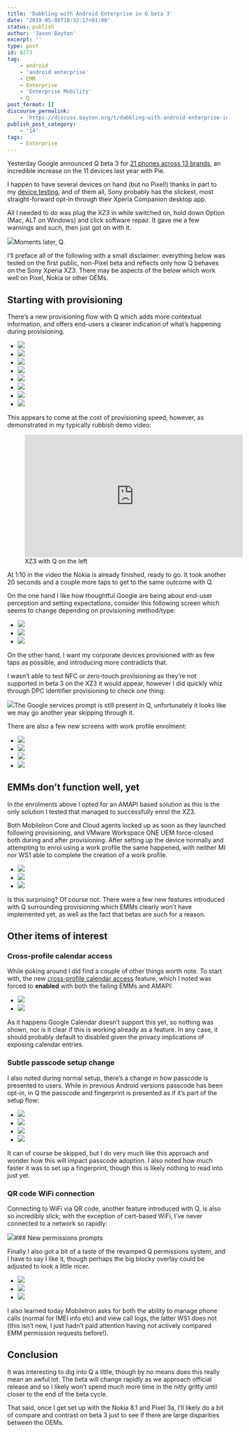 ```yaml
---
title: 'Dabbling with Android Enterprise in Q beta 3'
date: '2019-05-08T18:32:17+01:00'
status: publish
author: 'Jason Bayton'
excerpt: ''
type: post
id: 8273
tag:
    - android
    - 'android enterprise'
    - EMM
    - Enterprise
    - 'Enterprise Mobility'
    - Q
post_format: []
discourse_permalink:
    - 'https://discuss.bayton.org/t/dabbling-with-android-enterprise-in-q-beta-3/294'
publish_post_category:
    - '14'
tags:
    - Enterprise
---
```

Yesterday Google announced Q beta 3 for [21 phones across 13 brands](https://developer.android.com/preview/devices), an incredible increase on the 11 devices last year with Pie.

I happen to have several devices on hand (but no Pixel!) thanks in part to my [device testing](/android/android-enterprise-device-support/), and of them all, Sony probably has the slickest, most straight-forward opt-in through their Xperia Companion desktop app.

All I needed to do was plug the XZ3 in while switched on, hold down Option (Mac, ALT on Windows) and click software repair. It gave me a few warnings and such, then just got on with it.

![](https://bucket.bayton.uk-lon1.upcloudobjects.com/uploads/2019/05/image-3.png)Moments later, Q.

I’ll preface all of the following with a small disclaimer: everything below was tested on the first public, non-Pixel beta and reflects only how Q behaves on the Sony Xperia XZ3. There may be aspects of the below which work well on Pixel, Nokia or other OEMs.

Starting with provisioning
--------------------------

There’s a new provisioning flow with Q which adds more contextual information, and offers end-users a clearer indication of what’s happening during provisioning.

- ![](https://bucket.bayton.uk-lon1.upcloudobjects.com/uploads/2019/05/Screenshot_20190430-164850.png)
- ![](https://bucket.bayton.uk-lon1.upcloudobjects.com/uploads/2019/05/Screenshot_20190430-164908.png)
- ![](https://bucket.bayton.uk-lon1.upcloudobjects.com/uploads/2019/05/Screenshot_20190430-164912.png)
- ![](https://bucket.bayton.uk-lon1.upcloudobjects.com/uploads/2019/05/Screenshot_20190508-120553.png)
- ![](https://bucket.bayton.uk-lon1.upcloudobjects.com/uploads/2019/05/Screenshot_20190508-120558.png)
- ![](https://bucket.bayton.uk-lon1.upcloudobjects.com/uploads/2019/05/Screenshot_20190508-120606.png)
- ![](https://bucket.bayton.uk-lon1.upcloudobjects.com/uploads/2019/05/Screenshot_20190508-120609.png)
- ![](https://bucket.bayton.uk-lon1.upcloudobjects.com/uploads/2019/05/Screenshot_20190508-120612.png)

This appears to come at the cost of provisioning speed, however, as demonstrated in my typically rubbish demo video:

<figure class="wp-block-embed-youtube wp-block-embed is-type-video is-provider-youtube wp-embed-aspect-16-9 wp-has-aspect-ratio"><div class="wp-block-embed__wrapper"><iframe allow="accelerometer; autoplay; encrypted-media; gyroscope; picture-in-picture" allowfullscreen="" frameborder="0" height="281" loading="lazy" src="https://www.youtube.com/embed/5wBAJuQnxDM?feature=oembed" title="Q vs Pie QR enrolment" width="500"></iframe></div><figcaption>XZ3 with Q on the left</figcaption></figure>At 1:10 in the video the Nokia is already finished, ready to go. It took another 20 seconds and a couple more taps to get to the same outcome with Q.

On the one hand I like how thoughtful Google are being about end-user perception and setting expectations, consider this following screen which seems to change depending on provisioning method/type:

- ![](https://bucket.bayton.uk-lon1.upcloudobjects.com/uploads/2019/05/Screenshot_20190508-124517.png)
- ![](https://bucket.bayton.uk-lon1.upcloudobjects.com/uploads/2019/05/Screenshot_20190508-120606.png)
- ![](https://bucket.bayton.uk-lon1.upcloudobjects.com/uploads/2019/05/Screenshot_20190508-130328.png)

On the other hand, I want my corporate devices provisioned with as few taps as possible, and introducing more contradicts that.

I wasn’t able to test NFC or zero-touch provisioning as they’re not supported in beta 3 on the XZ3 it would appear, however I did quickly whiz through DPC identifier provisioning to check *one* thing:

![](https://bucket.bayton.uk-lon1.upcloudobjects.com/uploads/2019/05/Screenshot_20190508-124551.png)The Google services prompt is still present in Q, unfortunately it looks like we may go another year skipping through it.

There are also a few new screens with work profile enrolment:

- ![](https://bucket.bayton.uk-lon1.upcloudobjects.com/uploads/2019/05/Screenshot_20190508-130312.png)
- ![](https://bucket.bayton.uk-lon1.upcloudobjects.com/uploads/2019/05/Screenshot_20190508-130316.png)
- ![](https://bucket.bayton.uk-lon1.upcloudobjects.com/uploads/2019/05/Screenshot_20190508-130323.png)
- ![](https://bucket.bayton.uk-lon1.upcloudobjects.com/uploads/2019/05/Screenshot_20190508-130328-1.png)

EMMs don’t function well, yet
-----------------------------

In the enrolments above I opted for an AMAPI based solution as this is the only solution I tested that managed to successfully enrol the XZ3.

Both MobileIron Core and Cloud agents locked up as soon as they launched following provisioning, and VMware Workspace ONE UEM force-closed both during and after provisioning. After setting up the device normally and attempting to enrol using a work profile the same happened, with neither MI nor WS1 able to complete the creation of a work profile.

- ![](https://bucket.bayton.uk-lon1.upcloudobjects.com/uploads/2019/05/Screenshot_20190508-132841.png)
- ![](https://bucket.bayton.uk-lon1.upcloudobjects.com/uploads/2019/05/Screenshot_20190508-123846.png)
- ![](https://bucket.bayton.uk-lon1.upcloudobjects.com/uploads/2019/05/Screenshot_20190508-134753.png)

Is this surprising? Of course not. There were a few new features introduced with Q surrounding provisioning which EMMs clearly won’t have implemented yet, as well as the fact that betas are such for a reason.

Other items of interest
-----------------------

### Cross-profile calendar access

While poking around I did find a couple of other things worth note. To start with, the new [cross-profile calendar access](/2019/03/android-enterprise-in-q-features-and-clarity-on-da-deprecation/#cross-profile-calendar-access) feature, which I noted was forced to **enabled** with both the failing EMMs and AMAPI:

- ![](https://bucket.bayton.uk-lon1.upcloudobjects.com/uploads/2019/05/Screenshot_20190508-141253.png)
- ![](https://bucket.bayton.uk-lon1.upcloudobjects.com/uploads/2019/05/Screenshot_20190508-141245.png)

As it happens Google Calendar doesn’t support this yet, so nothing was shown, nor is it clear if this is working already as a feature. In any case, it should probably default to disabled given the privacy implications of exposing calendar entries.

### Subtle passcode setup change

I also noted during normal setup, there’s a change in how passcode is presented to users. While in previous Android versions passcode has been opt-in, in Q the passcode and fingerprint is presented as if it’s part of the setup flow:

- ![](https://bucket.bayton.uk-lon1.upcloudobjects.com/uploads/2019/05/Screenshot_20190508-125607.png)
- ![](https://bucket.bayton.uk-lon1.upcloudobjects.com/uploads/2019/05/Screenshot_20190508-125617.png)
- ![](https://bucket.bayton.uk-lon1.upcloudobjects.com/uploads/2019/05/Screenshot_20190508-125622.png)
- ![](https://bucket.bayton.uk-lon1.upcloudobjects.com/uploads/2019/05/Screenshot_20190508-125631.png)

It can of course be skipped, but I do very much like this approach and wonder how this will impact passcode adoption. I also noted how much faster it was to set up a fingerprint, though this is likely nothing to read into just yet.

### QR code WiFi connection

Connecting to WiFi via QR code, another feature introduced with Q, is also so incredibly slick; with the exception of cert-based WiFi, I’ve never connected to a network so rapidly:

![](https://bucket.bayton.uk-lon1.upcloudobjects.com/uploads/2019/05/Screenshot_20190430-165103.png)### New permissions prompts

Finally I also got a bit of a taste of the revamped Q permissions system, and I have to say I like it, though perhaps the big blocky overlay could be adjusted to look a little nicer.

- ![](https://bucket.bayton.uk-lon1.upcloudobjects.com/uploads/2019/05/Screenshot_20190508-130306.png)
- ![](https://bucket.bayton.uk-lon1.upcloudobjects.com/uploads/2019/05/Screenshot_20190508-130219-1.png)
- ![](https://bucket.bayton.uk-lon1.upcloudobjects.com/uploads/2019/05/Screenshot_20190508-130228-2.png)

I also learned today MobileIron asks for both the ability to manage phone calls (normal for IMEI info etc) and view call logs, the latter WS1 does not (this isn’t new, I just hadn’t paid attention having not actively compared EMM permission requests before!).

Conclusion
----------

It was interesting to dig into Q a little, though by no means does this really mean an awful lot. The beta will change rapidly as we approach official release and so I likely won’t spend much more time in the nitty gritty until closer to the end of the beta cycle.

That said, once I get set up with the Nokia 8.1 and Pixel 3a, I’ll likely do a bit of compare and contrast on beta 3 just to see if there are large disparities between the OEMs.